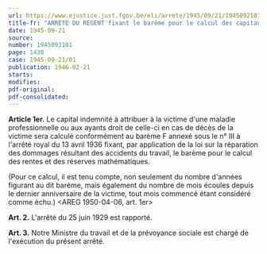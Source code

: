 ```yaml
---
url: https://www.ejustice.just.fgov.be/eli/arrete/1945/09/21/1945092101/justel
title-fr: "ARRETE DU REGENT fixant le barème pour le calcul des capitaux et rentes aux victimes de maladies professionnelles et à leurs ayants droit."
date: 1945-09-21
source:
number: 1945092101
page: 1430
case: 1945-09-21/01
publication: 1946-02-21
starts:
modifies:
pdf-original:
pdf-consolidated:
---
```


**Article 1er.** Le capital indemnité à attribuer à la victime d'une maladie professionnelle ou aux ayants droit de celle-ci en cas de décès de la victime sera calculé conformément au barème F annexé sous le n° III à l'arrêté royal du 13 avril 1936 fixant, par application de la loi sur la réparation des dommages résultant des accidents du travail, le barème pour le calcul des rentes et des réserves mathématiques.

(Pour ce calcul, il est tenu compte, non seulement du nombre d'années figurant au dit barème, mais également du nombre de mois écoules depuis le dernier anniversaire de la victime, tout mois commencé étant considéré comme échu.) <AREG 1950-04-06, art. 1er>

**Art. 2.** L'arrêté du 25 juin 1929 est rapporté.

**Art. 3.** Notre Ministre du travail et de la prévoyance sociale est chargé de l'exécution du présent arrêté.
